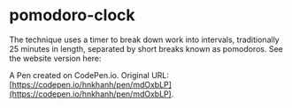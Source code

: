 # pomodoro-clock

The technique uses a timer to break down work into intervals, traditionally 25 minutes in length, separated by short breaks known as pomodoros.
See the website version here:

A Pen created on CodePen.io. Original URL: [https://codepen.io/hnkhanh/pen/mdOxbLP](https://codepen.io/hnkhanh/pen/mdOxbLP).
